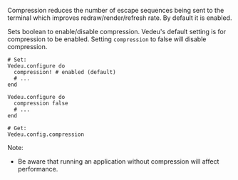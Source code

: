 Compression reduces the number of escape sequences being sent to the
terminal which improves redraw/render/refresh rate. By default it is
enabled.

Sets boolean to enable/disable compression. Vedeu's default setting is
for compression to be enabled. Setting `compression` to false will
disable compression.

    # Set:
    Vedeu.configure do
      compression! # enabled (default)
      # ...
    end

    Vedeu.configure do
      compression false
      # ...
    end

    # Get:
    Vedeu.config.compression

Note:

- Be aware that running an application without compression will affect
  performance.
